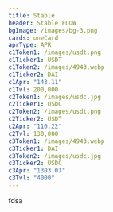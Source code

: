 ```yaml
---
title: Stable
header: Stable FLOW
bgImage: /images/bg-3.png
cards: oneCard
aprType: APR
c1Token1: /images/usdt.png
c1Ticker1: USDT
c1Token2: /images/4943.webp
c1Ticker2: DAI
c1Apr: "143.11"
c1Tvl: 200,000
c2Token1: /images/usdc.jpg
c2Ticker1: USDC
c2Token2: /images/usdt.png
c2Ticker2: USDT
c2Apr: "110.22"
c2Tvl: 130,000
c3Token1: /images/4943.webp
c3Ticker1: DAI
c3Token2: /images/usdc.jpg
c3Ticker2: USDC
c3Apr: "1303.03"
c3Tvl: "4000"
---
```

f﻿dsa